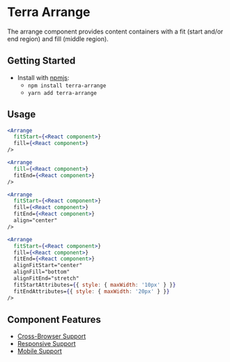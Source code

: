 # Terra Arrange

The arrange component provides content containers with a fit (start and/or end region) and fill (middle region).

## Getting Started

- Install with [npmjs](https://www.npmjs.com):
  - `npm install terra-arrange`
  - `yarn add terra-arrange`

## Usage

```jsx
<Arrange
  fitStart={<React component>}
  fill={<React component>}
/>

<Arrange
  fill={<React component>}
  fitEnd={<React component>}
/>

<Arrange
  fitStart={<React component>}
  fill={<React component>}
  fitEnd={<React component>}
  align="center"
/>

<Arrange
  fitStart={<React component>}
  fill={<React component>}
  fitEnd={<React component>}
  alignFitStart="center"
  alignFill="bottom"
  alignFitEnd="stretch"
  fitStartAttributes={{ style: { maxWidth: '10px' } }}
  fitEndAttributes={{ style: { maxWidth: '20px' } }}
/>
```

## Component Features
* [Cross-Browser Support](https://github.com/cerner/terra-core/wiki/Component-Features#cross-browser-support)
* [Responsive Support](https://github.com/cerner/terra-core/wiki/Component-Features#responsive-support)
* [Mobile Support](https://github.com/cerner/terra-core/wiki/Component-Features#mobile-support)
